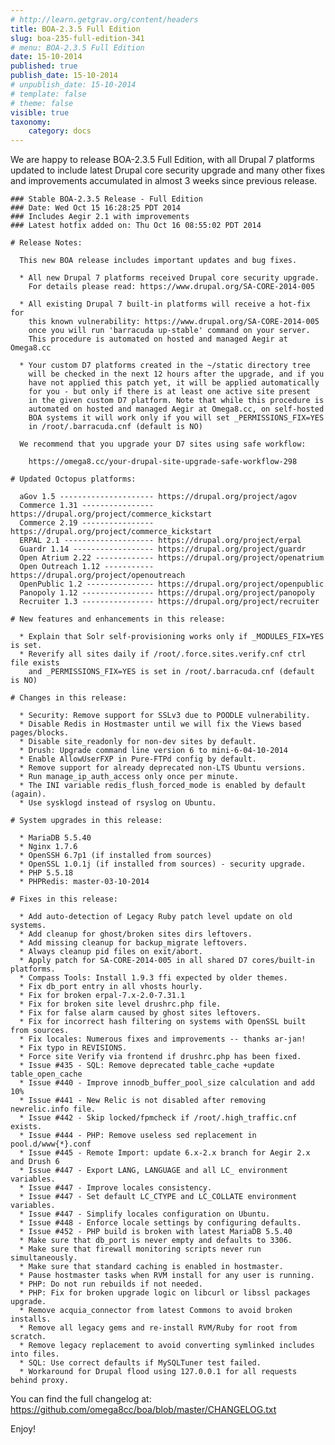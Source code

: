 ```yaml
---
# http://learn.getgrav.org/content/headers
title: BOA-2.3.5 Full Edition
slug: boa-235-full-edition-341
# menu: BOA-2.3.5 Full Edition
date: 15-10-2014
published: true
publish_date: 15-10-2014
# unpublish_date: 15-10-2014
# template: false
# theme: false
visible: true
taxonomy:
    category: docs
---
```


 We are happy to release BOA-2.3.5 Full Edition, with all Drupal 7 platforms updated to include latest Drupal core security upgrade and many other fixes and improvements accumulated in almost 3 weeks since previous release.

 
    ### Stable BOA-2.3.5 Release - Full Edition
    ### Date: Wed Oct 15 16:28:25 PDT 2014
    ### Includes Aegir 2.1 with improvements
    ### Latest hotfix added on: Thu Oct 16 08:55:02 PDT 2014
    
    # Release Notes:
    
      This new BOA release includes important updates and bug fixes.
    
      * All new Drupal 7 platforms received Drupal core security upgrade.
        For details please read: https://www.drupal.org/SA-CORE-2014-005
    
      * All existing Drupal 7 built-in platforms will receive a hot-fix for
        this known vulnerability: https://www.drupal.org/SA-CORE-2014-005
        once you will run 'barracuda up-stable' command on your server.
        This procedure is automated on hosted and managed Aegir at Omega8.cc
    
      * Your custom D7 platforms created in the ~/static directory tree
        will be checked in the next 12 hours after the upgrade, and if you
        have not applied this patch yet, it will be applied automatically
        for you - but only if there is at least one active site present
        in the given custom D7 platform. Note that while this procedure is
        automated on hosted and managed Aegir at Omega8.cc, on self-hosted
        BOA systems it will work only if you will set _PERMISSIONS_FIX=YES
        in /root/.barracuda.cnf (default is NO)
    
      We recommend that you upgrade your D7 sites using safe workflow:
    
        https://omega8.cc/your-drupal-site-upgrade-safe-workflow-298
    
    # Updated Octopus platforms:
    
      aGov 1.5 --------------------- https://drupal.org/project/agov
      Commerce 1.31 ---------------- https://drupal.org/project/commerce_kickstart
      Commerce 2.19 ---------------- https://drupal.org/project/commerce_kickstart
      ERPAL 2.1 -------------------- https://drupal.org/project/erpal
      Guardr 1.14 ------------------ https://drupal.org/project/guardr
      Open Atrium 2.22 ------------- https://drupal.org/project/openatrium
      Open Outreach 1.12 ----------- https://drupal.org/project/openoutreach
      OpenPublic 1.2 --------------- https://drupal.org/project/openpublic
      Panopoly 1.12 ---------------- https://drupal.org/project/panopoly
      Recruiter 1.3 ---------------- https://drupal.org/project/recruiter
    
    # New features and enhancements in this release:
    
      * Explain that Solr self-provisioning works only if _MODULES_FIX=YES is set.
      * Reverify all sites daily if /root/.force.sites.verify.cnf ctrl file exists
        and _PERMISSIONS_FIX=YES is set in /root/.barracuda.cnf (default is NO)
    
    # Changes in this release:
    
      * Security: Remove support for SSLv3 due to POODLE vulnerability.
      * Disable Redis in Hostmaster until we will fix the Views based pages/blocks.
      * Disable site_readonly for non-dev sites by default.
      * Drush: Upgrade command line version 6 to mini-6-04-10-2014
      * Enable AllowUserFXP in Pure-FTPd config by default.
      * Remove support for already deprecated non-LTS Ubuntu versions.
      * Run manage_ip_auth_access only once per minute.
      * The INI variable redis_flush_forced_mode is enabled by default (again).
      * Use sysklogd instead of rsyslog on Ubuntu.
    
    # System upgrades in this release:
    
      * MariaDB 5.5.40
      * Nginx 1.7.6
      * OpenSSH 6.7p1 (if installed from sources)
      * OpenSSL 1.0.1j (if installed from sources) - security upgrade.
      * PHP 5.5.18
      * PHPRedis: master-03-10-2014
    
    # Fixes in this release:
    
      * Add auto-detection of Legacy Ruby patch level update on old systems.
      * Add cleanup for ghost/broken sites dirs leftovers.
      * Add missing cleanup for backup_migrate leftovers.
      * Always cleanup pid files on exit/abort.
      * Apply patch for SA-CORE-2014-005 in all shared D7 cores/built-in platforms.
      * Compass Tools: Install 1.9.3 ffi expected by older themes.
      * Fix db_port entry in all vhosts hourly.
      * Fix for broken erpal-7.x-2.0-7.31.1
      * Fix for broken site level drushrc.php file.
      * Fix for false alarm caused by ghost sites leftovers.
      * Fix for incorrect hash filtering on systems with OpenSSL built from sources.
      * Fix locales: Numerous fixes and improvements -- thanks ar-jan!
      * Fix typo in REVISIONS.
      * Force site Verify via frontend if drushrc.php has been fixed.
      * Issue #435 - SQL: Remove deprecated table_cache +update table_open_cache
      * Issue #440 - Improve innodb_buffer_pool_size calculation and add 10%
      * Issue #441 - New Relic is not disabled after removing newrelic.info file.
      * Issue #442 - Skip locked/fpmcheck if /root/.high_traffic.cnf exists.
      * Issue #444 - PHP: Remove useless sed replacement in pool.d/www{*}.conf
      * Issue #445 - Remote Import: update 6.x-2.x branch for Aegir 2.x and Drush 6
      * Issue #447 - Export LANG, LANGUAGE and all LC_ environment variables.
      * Issue #447 - Improve locales consistency.
      * Issue #447 - Set default LC_CTYPE and LC_COLLATE environment variables.
      * Issue #447 - Simplify locales configuration on Ubuntu.
      * Issue #448 - Enforce locale settings by configuring defaults.
      * Issue #452 - PHP build is broken with latest MariaDB 5.5.40
      * Make sure that db_port is never empty and defaults to 3306.
      * Make sure that firewall monitoring scripts never run simultaneously.
      * Make sure that standard caching is enabled in hostmaster.
      * Pause hostmaster tasks when RVM install for any user is running.
      * PHP: Do not run rebuilds if not needed.
      * PHP: Fix for broken upgrade logic on libcurl or libssl packages upgrade.
      * Remove acquia_connector from latest Commons to avoid broken installs.
      * Remove all legacy gems and re-install RVM/Ruby for root from scratch.
      * Remove legacy replacement to avoid converting symlinked includes into files.
      * SQL: Use correct defaults if MySQLTuner test failed.
      * Workaround for Drupal flood using 127.0.0.1 for all requests behind proxy.


 You can find the full changelog at: https://github.com/omega8cc/boa/blob/master/CHANGELOG.txt

Enjoy!